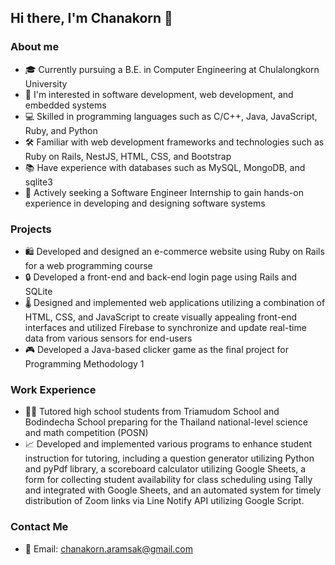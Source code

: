 ## Hi there, I'm Chanakorn 👋

### About me

- 🎓 Currently pursuing a B.E. in Computer Engineering at Chulalongkorn University
- 🌱 I'm interested in software development, web development, and embedded systems
- 💻 Skilled in programming languages such as C/C++, Java, JavaScript, Ruby, and Python
- 🛠️ Familiar with web development frameworks and technologies such as Ruby on Rails, NestJS, HTML, CSS, and Bootstrap
- 📚 Have experience with databases such as MySQL, MongoDB, and sqlite3
- 🚀 Actively seeking a Software Engineer Internship to gain hands-on experience in developing and designing software systems

### Projects

- 🛍️ Developed and designed an e-commerce website using Ruby on Rails for a web programming course
- 🔒 Developed a front-end and back-end login page using Rails and SQLite
- 🌡️ Designed and implemented web applications utilizing a combination of HTML, CSS, and JavaScript to create visually appealing front-end interfaces and utilized Firebase to synchronize and update real-time data from various sensors for end-users
- 🎮 Developed a Java-based clicker game as the final project for Programming Methodology 1

### Work Experience

- 👨‍🏫 Tutored high school students from Triamudom School and Bodindecha School preparing for the Thailand national-level science and math competition (POSN)
- 📈 Developed and implemented various programs to enhance student instruction for tutoring, including a question generator utilizing Python and pyPdf library, a scoreboard calculator utilizing Google Sheets, a form for collecting student availability for class scheduling using Tally and integrated with Google Sheets, and an automated system for timely distribution of Zoom links via Line Notify API utilizing Google Script.

### Contact Me

- 📧 Email: chanakorn.aramsak@gmail.com
